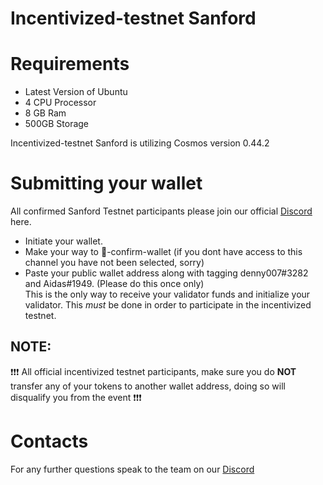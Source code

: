 # Incentivized-testnet Sanford

# Requirements #
* Latest Version of Ubuntu
* 4 CPU Processor
* 8 GB Ram
* 500GB Storage

Incentivized-testnet Sanford is utilizing Cosmos version 0.44.2

# Submitting your wallet #

All confirmed Sanford Testnet participants please join our official [Discord](https://discord.gg/Jrarctk4hG) here.  
* Initiate your wallet.   
* Make your way to 👛-confirm-wallet  (if you dont have access to this channel you have not been selected, sorry)
* Paste your public wallet address along with tagging denny007#3282 and Aidas#1949. (Please do this once only)   
This is the only way to receive your validator funds and initialize your validator. This *must* be done in order to participate in the incentivized testnet.


## NOTE:
❗❗❗ All official incentivized testnet participants, make sure you do **NOT** transfer any of your tokens to another wallet address,
doing so will disqualify you from the event ❗❗❗

# Contacts #
For any further questions speak to the team on our [Discord](https://discord.gg/Jrarctk4hG)
